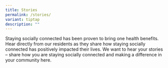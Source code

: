 ```yaml
---
title: Stories
permalink: /stories/
variant: tiptap
description: ""
---
```

<p>Staying socially connected has been proven to bring one health benefits.
Hear directly from our residents as they share how staying socially connected
has positively impacted their lives. We want to hear your stories – share
how you are staying socially connected and making a difference in your
community here.</p>
<p></p>
<p></p>